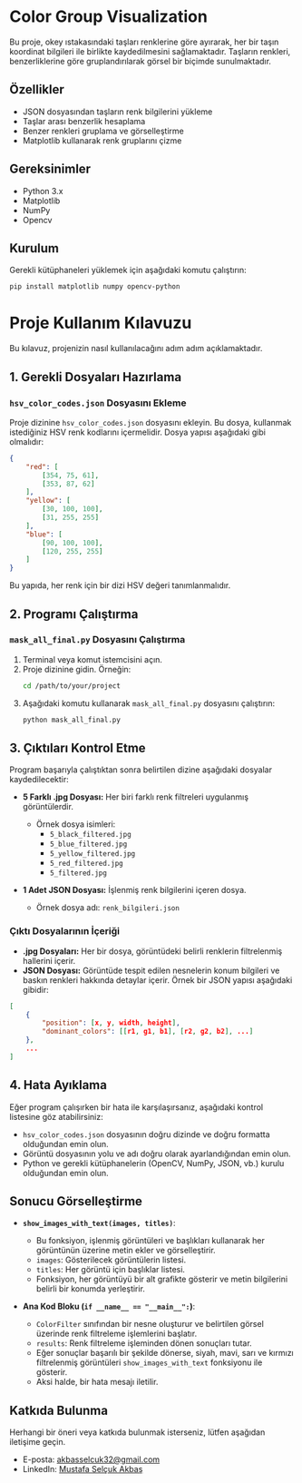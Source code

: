 # Color Group Visualization

Bu proje, okey ıstakasındaki taşları renklerine göre ayırarak, her bir taşın koordinat bilgileri ile birlikte kaydedilmesini sağlamaktadır. Taşların renkleri, benzerliklerine göre gruplandırılarak görsel bir biçimde sunulmaktadır.

## Özellikler

- JSON dosyasından taşların renk bilgilerini yükleme
- Taşlar arası benzerlik hesaplama
- Benzer renkleri gruplama ve görselleştirme
- Matplotlib kullanarak renk gruplarını çizme

## Gereksinimler

- Python 3.x
- Matplotlib
- NumPy
- Opencv

## Kurulum

Gerekli kütüphaneleri yüklemek için aşağıdaki komutu çalıştırın:

```bash
pip install matplotlib numpy opencv-python
```

# Proje Kullanım Kılavuzu

Bu kılavuz, projenizin nasıl kullanılacağını adım adım açıklamaktadır.

## 1. Gerekli Dosyaları Hazırlama

### `hsv_color_codes.json` Dosyasını Ekleme
Proje dizinine `hsv_color_codes.json` dosyasını ekleyin. Bu dosya, kullanmak istediğiniz HSV renk kodlarını içermelidir. Dosya yapısı aşağıdaki gibi olmalıdır:

```json
{
    "red": [
        [354, 75, 61],
        [353, 87, 62]
    ],
    "yellow": [
        [30, 100, 100],
        [31, 255, 255]
    ],
    "blue": [
        [90, 100, 100],
        [120, 255, 255]
    ]
}
```

Bu yapıda, her renk için bir dizi HSV değeri tanımlanmalıdır.

## 2. Programı Çalıştırma

### `mask_all_final.py` Dosyasını Çalıştırma
1. Terminal veya komut istemcisini açın.
2. Proje dizinine gidin. Örneğin:
   ```bash
   cd /path/to/your/project
   ```
3. Aşağıdaki komutu kullanarak `mask_all_final.py` dosyasını çalıştırın:
   ```bash
   python mask_all_final.py
   ```

## 3. Çıktıları Kontrol Etme

Program başarıyla çalıştıktan sonra belirtilen dizine aşağıdaki dosyalar kaydedilecektir:

- **5 Farklı .jpg Dosyası:** Her biri farklı renk filtreleri uygulanmış görüntülerdir.
  - Örnek dosya isimleri:
    - `5_black_filtered.jpg`
    - `5_blue_filtered.jpg`
    - `5_yellow_filtered.jpg`
    - `5_red_filtered.jpg`
    - `5_filtered.jpg`
  
- **1 Adet JSON Dosyası:** İşlenmiş renk bilgilerini içeren dosya.
  - Örnek dosya adı: `renk_bilgileri.json`

### Çıktı Dosyalarının İçeriği
- **.jpg Dosyaları:** Her bir dosya, görüntüdeki belirli renklerin filtrelenmiş hallerini içerir.
- **JSON Dosyası:** Görüntüde tespit edilen nesnelerin konum bilgileri ve baskın renkleri hakkında detaylar içerir. Örnek bir JSON yapısı aşağıdaki gibidir:
  
```json
[
    {
        "position": [x, y, width, height],
        "dominant_colors": [[r1, g1, b1], [r2, g2, b2], ...]
    },
    ...
]
```

## 4. Hata Ayıklama

Eğer program çalışırken bir hata ile karşılaşırsanız, aşağıdaki kontrol listesine göz atabilirsiniz:

- `hsv_color_codes.json` dosyasının doğru dizinde ve doğru formatta olduğundan emin olun.
- Görüntü dosyasının yolu ve adı doğru olarak ayarlandığından emin olun.
- Python ve gerekli kütüphanelerin (OpenCV, NumPy, JSON, vb.) kurulu olduğundan emin olun.

## Sonucu Görselleştirme
- **`show_images_with_text(images, titles)`**: 
  - Bu fonksiyon, işlenmiş görüntüleri ve başlıkları kullanarak her görüntünün üzerine metin ekler ve görselleştirir. 
  - `images`: Gösterilecek görüntülerin listesi.
  - `titles`: Her görüntü için başlıklar listesi. 
  - Fonksiyon, her görüntüyü bir alt grafikte gösterir ve metin bilgilerini belirli bir konumda yerleştirir.

- **Ana Kod Bloku (`if __name__ == "__main__":`)**:
  - `ColorFilter` sınıfından bir nesne oluşturur ve belirtilen görsel üzerinde renk filtreleme işlemlerini başlatır.
  - `results`: Renk filtreleme işleminden dönen sonuçları tutar.
  - Eğer sonuçlar başarılı bir şekilde dönerse, siyah, mavi, sarı ve kırmızı filtrelenmiş görüntüleri `show_images_with_text` fonksiyonu ile gösterir.
  - Aksi halde, bir hata mesajı iletilir.

## Katkıda Bulunma

Herhangi bir öneri veya katkıda bulunmak isterseniz, lütfen aşağıdan iletişime geçin.

- E-posta: [akbasselcuk32@gmail.com](mailto:akbasselcuk32@gmail.com)
- LinkedIn: [Mustafa Selçuk Akbaş](https://linkedin.com/in/mustafa-selcuk-akbas)


